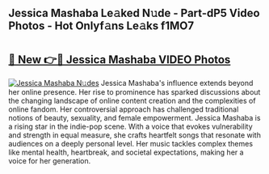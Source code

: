 ## Jessica Mashaba Le𝚊ked N𝚞de - Part-dP5 Video Photos - Hot Onlyf𝚊ns Le𝚊ks f1MO7

# <h2><a href="http://ab8526.deff.icu/?id=Jessica+Mashaba">🔗 New 👉🔴 Jessica Mashaba VIDEO Photos</a></h2>

[![Jessica Mashaba N𝚞des](https://i.imgur.com/rIISA9y.gif)](http://ab8526.deff.icu/?id=Jessica+Mashaba)
Jessica Mashaba's influence extends beyond her online presence. Her rise to prominence has sparked discussions about the changing landscape of online content creation and the complexities of online fandom. Her controversial approach has challenged traditional notions of beauty, sexuality, and female empowerment. Jessica Mashaba is a rising star in the indie-pop scene. With a voice that evokes vulnerability and strength in equal measure, she crafts heartfelt songs that resonate with audiences on a deeply personal level. Her music tackles complex themes like mental health, heartbreak, and societal expectations, making her a voice for her generation.
